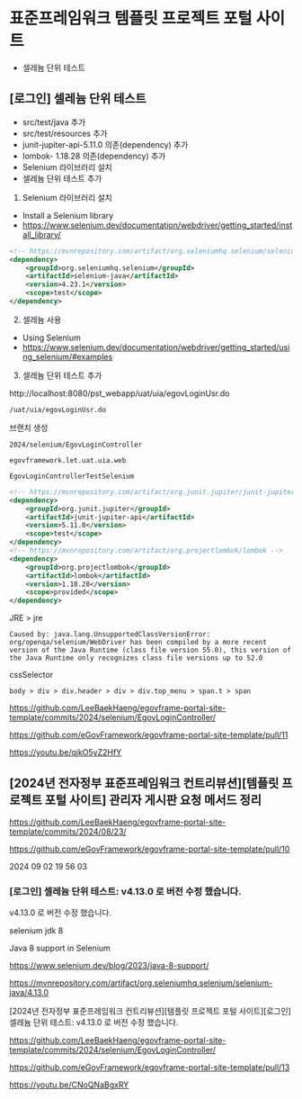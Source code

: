 # 표준프레임워크 템플릿 프로젝트 포털 사이트

- 셀레늄 단위 테스트

## [로그인] 셀레늄 단위 테스트

- src/test/java 추가
- src/test/resources 추가
- junit-jupiter-api-5.11.0 의존(dependency) 추가
- lombok- 1.18.28 의존(dependency) 추가
- Selenium 라이브러리 설치
- 셀레늄 단위 테스트 추가

1. Selenium 라이브러리 설치
- Install a Selenium library
- https://www.selenium.dev/documentation/webdriver/getting_started/install_library/

```xml
<!-- https://mvnrepository.com/artifact/org.seleniumhq.selenium/selenium-java -->
<dependency>
    <groupId>org.seleniumhq.selenium</groupId>
    <artifactId>selenium-java</artifactId>
    <version>4.23.1</version>
    <scope>test</scope>
</dependency>
```

2. 셀레늄 사용
- Using Selenium
- https://www.selenium.dev/documentation/webdriver/getting_started/using_selenium/#examples

3. 셀레늄 단위 테스트 추가

http://localhost:8080/pst_webapp/uat/uia/egovLoginUsr.do

```
/uat/uia/egovLoginUsr.do
```

브랜치 생성
```
2024/selenium/EgovLoginController
```

```
egovframework.let.uat.uia.web
```

```
EgovLoginControllerTestSelenium
```

```xml
<!-- https://mvnrepository.com/artifact/org.junit.jupiter/junit-jupiter-api -->
<dependency>
    <groupId>org.junit.jupiter</groupId>
    <artifactId>junit-jupiter-api</artifactId>
    <version>5.11.0</version>
    <scope>test</scope>
</dependency>
<!-- https://mvnrepository.com/artifact/org.projectlombok/lombok -->
<dependency>
    <groupId>org.projectlombok</groupId>
    <artifactId>lombok</artifactId>
    <version>1.18.28</version>
    <scope>provided</scope>
</dependency>
```

JRE > jre
```
Caused by: java.lang.UnsupportedClassVersionError: org/openqa/selenium/WebDriver has been compiled by a more recent version of the Java Runtime (class file version 55.0), this version of the Java Runtime only recognizes class file versions up to 52.0
```

cssSelector
```
body > div > div.header > div > div.top_menu > span.t > span
```

https://github.com/LeeBaekHaeng/egovframe-portal-site-template/commits/2024/selenium/EgovLoginController/

https://github.com/eGovFramework/egovframe-portal-site-template/pull/11

https://youtu.be/qjkO5yZ2HfY

## [2024년 전자정부 표준프레임워크 컨트리뷰션][템플릿 프로젝트 포털 사이트] 관리자 게시판 요청 메서드 정리

https://github.com/LeeBaekHaeng/egovframe-portal-site-template/commits/2024/08/23/

https://github.com/eGovFramework/egovframe-portal-site-template/pull/10

2024 09 02 19 56 03

### [로그인] 셀레늄 단위 테스트: v4.13.0 로 버전 수정 했습니다.

v4.13.0 로 버전 수정 했습니다.

selenium jdk 8

Java 8 support in Selenium

https://www.selenium.dev/blog/2023/java-8-support/

https://mvnrepository.com/artifact/org.seleniumhq.selenium/selenium-java/4.13.0

[2024년 전자정부 표준프레임워크 컨트리뷰션][템플릿 프로젝트 포털 사이트][로그인] 셀레늄 단위 테스트: v4.13.0 로 버전 수정 했습니다.

https://github.com/LeeBaekHaeng/egovframe-portal-site-template/commits/2024/selenium/EgovLoginController/

https://github.com/eGovFramework/egovframe-portal-site-template/pull/13

https://youtu.be/CNoQNaBgxRY
